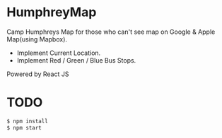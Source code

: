 # HumphreyMap
Camp Humphreys Map for those who can't see map on Google & Apple Map(using Mapbox).

- Implement Current Location. 
- Implement Red / Green / Blue Bus Stops.

Powered by React JS

# TODO
```sh
$ npm install
$ npm start
```
